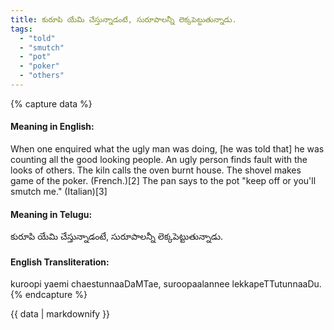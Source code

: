```yaml
---
title: కురూపి యేమి చేస్తున్నాడంటే, సురూపాలన్నీ లెక్కపెట్టుతున్నాడు.
tags:
  - "told"
  - "smutch"
  - "pot"
  - "poker"
  - "others"
---
```


{% capture data %}
#### Meaning in English:
When one enquired what the ugly man was doing, [he was told that] he was counting all the good looking people.
An ugly person finds fault with the looks of others.
The kiln calls the oven burnt house.
The shovel makes game of the poker. (French.)[2]
The pan says to the pot "keep off or you'll smutch me." (Italian)[3]

#### Meaning in Telugu:
కురూపి యేమి చేస్తున్నాడంటే, సురూపాలన్నీ లెక్కపెట్టుతున్నాడు.

#### English Transliteration:
kuroopi yaemi chaestunnaaDaMTae, suroopaalannee lekkapeTTutunnaaDu.
{% endcapture %}

{{ data | markdownify }}


